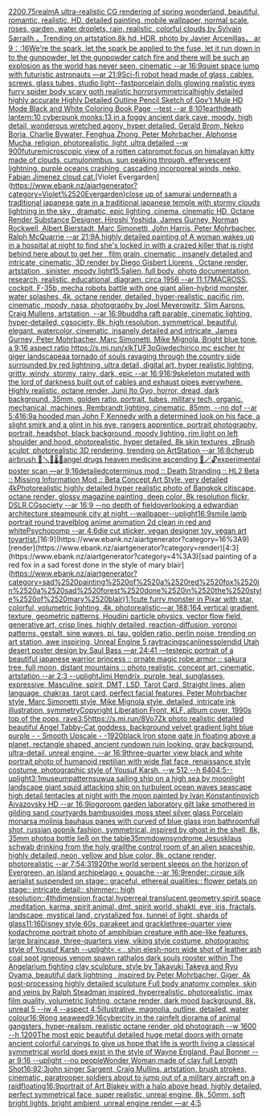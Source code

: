 [2200](https://www.ebank.nz/aiartgenerator?category=2200)[](https://www.ebank.nz/aiartgenerator?category=)[.75](https://www.ebank.nz/aiartgenerator?category=.75)[realm](https://www.ebank.nz/aiartgenerator?category=realm)[A ultra-realistic CG rendering of spring wonderland, beautiful, romantic, realistic, HD, detailed painting, mobile wallpaper, normal scale, roses, garden, water droplets, rain, realistic, colorful clouds,by Sylvain Sarrailh ，Trending on artstation.8k hd, HDR, photo by Javier Arcenillas， ar 9：:16](https://www.ebank.nz/aiartgenerator?category=A%2520ultra-realistic%2520CG%2520rendering%2520of%2520spring%2520wonderland%2C%2520beautiful%2C%2520romantic%2C%2520realistic%2C%2520HD%2C%2520detailed%2520painting%2C%2520mobile%2520wallpaper%2C%2520normal%2520scale%2C%2520roses%2C%2520garden%2C%2520water%2520droplets%2C%2520rain%2C%2520realistic%2C%2520colorful%2520clouds%2Cby%2520Sylvain%2520Sarrailh%2520%EF%BC%8CTrending%2520on%2520artstation.8k%2520hd%2C%2520HDR%2C%2520photo%2520by%2520Javier%2520Arcenillas%EF%BC%8C%2520ar%25209%EF%BC%9A%3A16)[We're the spark, let the spark be applied to the fuse, let it run down in to the gunpowder, let the gunpowder catch fire and there will be such an explosion as the world has never seen, cinematic --ar 16:9](https://www.ebank.nz/aiartgenerator?category=We%27re%2520the%2520spark%2C%2520let%2520the%2520spark%2520be%2520applied%2520to%2520the%2520fuse%2C%2520let%2520it%2520run%2520down%2520in%2520to%2520the%2520gunpowder%2C%2520let%2520the%2520gunpowder%2520catch%2520fire%2520and%2520there%2520will%2520be%2520such%2520an%2520explosion%2520as%2520the%2520world%2520has%2520never%2520seen%2C%2520cinematic%2520--ar%252016%3A9)[quiet space jump with futuristic astronauts —ar 21:9](https://www.ebank.nz/aiartgenerator?category=quiet%2520space%2520jump%2520with%2520futuristic%2520astronauts%2520%E2%80%94ar%252021%3A9)[Sci-fi robot head made of glass, cables, screws, glass tubes, studio light](https://www.ebank.nz/aiartgenerator?category=Sci-fi%2520robot%2520head%2520made%2520of%2520glass%2C%2520cables%2C%2520screws%2C%2520glass%2520tubes%2C%2520studio%2520light)[--fast](https://www.ebank.nz/aiartgenerator?category=--fast)[porcelain dolls glowing realistic eyes  furry spider body scary goth realistic horror](https://www.ebank.nz/aiartgenerator?category=porcelain%2520dolls%2520glowing%2520realistic%2520eyes%2520%2520furry%2520spider%2520body%2520scary%2520goth%2520realistic%2520horror)[symmetrical](https://www.ebank.nz/aiartgenerator?category=symmetrical)[highly detailed highly accurate Highly Detailed Outline Pencil Sketch of Gov’t Mule HD Mode Black and White Coloring Book Page  --test --ar 8:10](https://www.ebank.nz/aiartgenerator?category=highly%2520detailed%2520highly%2520accurate%2520Highly%2520Detailed%2520Outline%2520Pencil%2520Sketch%2520of%2520Gov%E2%80%99t%2520Mule%2520HD%2520Mode%2520Black%2520and%2520White%2520Coloring%2520Book%2520Page%2520%2520--test%2520--ar%25208%3A10)[1](https://www.ebank.nz/aiartgenerator?category=1)[earth](https://www.ebank.nz/aiartgenerator?category=earth)[death lantern:10 cyberpunk monks:13 in a foggy ancient dark cave, moody, high detail, wonderous wretched agony, hyper detailed, Gerald Brom, Nekro Borja, Charlie Bywater, Fenghua Zhong, Peter Mohrbacher, Alphonse Mucha, religion, photorealistic, light, ultra detailed --w 900](https://www.ebank.nz/aiartgenerator?category=death%2520lantern%3A10%2520cyberpunk%2520monks%3A13%2520in%2520a%2520foggy%2520ancient%2520dark%2520cave%2C%2520moody%2C%2520high%2520detail%2C%2520wonderous%2520wretched%2520agony%2C%2520hyper%2520detailed%2C%2520Gerald%2520Brom%2C%2520Nekro%2520Borja%2C%2520Charlie%2520Bywater%2C%2520Fenghua%2520Zhong%2C%2520Peter%2520Mohrbacher%2C%2520Alphonse%2520Mucha%2C%2520religion%2C%2520photorealistic%2C%2520light%2C%2520ultra%2520detailed%2520--w%2520900)[future](https://www.ebank.nz/aiartgenerator?category=future)[microscopic view of a rotten cat](https://www.ebank.nz/aiartgenerator?category=microscopic%2520view%2520of%2520a%2520rotten%2520cat)[prompt:focus on himalayan kitty made of clouds, cumulonimbus, sun peaking through, effervescent lightning, purple oceans crashing, cascading incorporeal winds, neko, Fabian Jimenez cloud cat.](https://www.ebank.nz/aiartgenerator?category=prompt%3Afocus%2520on%2520himalayan%2520kitty%2520made%2520of%2520clouds%2C%2520cumulonimbus%2C%2520sun%2520peaking%2520through%2C%2520effervescent%2520lightning%2C%2520purple%2520oceans%2520crashing%2C%2520cascading%2520incorporeal%2520winds%2C%2520neko%2C%2520Fabian%2520Jimenez%2520cloud%2520cat.)[Violet Evergarden](https://www.ebank.nz/aiartgenerator?category=Violet%2520Evergarden)[close up of samurai underneath a traditional japanese gate in a traditional japanese temple with stormy clouds lightning in the sky , dramatic, epic lighting ,cinema, cinematic HD, Octane Render Substance Designer. Hiroshi Yoshida, James Gurney, Norman Rockwell, Albert Bierstadt, Marc Simonetti, John Harris, Peter Mohrbacher, Ralph McQuarrie --ar 21:9](https://www.ebank.nz/aiartgenerator?category=close%2520up%2520of%2520samurai%2520underneath%2520a%2520traditional%2520japanese%2520gate%2520in%2520a%2520traditional%2520japanese%2520temple%2520with%2520stormy%2520clouds%2520lightning%2520in%2520the%2520sky%2520%2C%2520dramatic%2C%2520epic%2520lighting%2520%2Ccinema%2C%2520cinematic%2520HD%2C%2520Octane%2520Render%2520Substance%2520Designer.%2520Hiroshi%2520Yoshida%2C%2520James%2520Gurney%2C%2520Norman%2520Rockwell%2C%2520Albert%2520Bierstadt%2C%2520Marc%2520Simonetti%2C%2520John%2520Harris%2C%2520Peter%2520Mohrbacher%2C%2520Ralph%2520McQuarrie%2520--ar%252021%3A9)[A highly detailed painting of A woman wakes up in a hospital at night to find she's locked in with a crazed killer that is right behind here about to get her , film grain, cinematic , insanely detailed and intricate, cinematic, 3D render by Diego Gisbert Llorens , Octane render, artstation , sinister, moody light](https://www.ebank.nz/aiartgenerator?category=A%2520highly%2520detailed%2520painting%2520of%2520A%2520woman%2520wakes%2520up%2520in%2520a%2520hospital%2520at%2520night%2520to%2520find%2520she%27s%2520locked%2520in%2520with%2520a%2520crazed%2520killer%2520that%2520is%2520right%2520behind%2520here%2520about%2520to%2520get%2520her%2520%2C%2520film%2520grain%2C%2520cinematic%2520%2C%2520insanely%2520detailed%2520and%2520intricate%2C%2520cinematic%2C%25203D%2520render%2520by%2520Diego%2520Gisbert%2520Llorens%2520%2C%2520Octane%2520render%2C%2520artstation%2520%2C%2520sinister%2C%2520moody%2520light)[15:5](https://www.ebank.nz/aiartgenerator?category=15%3A5)[alien, full body, photo documentation, research, realistic, educational, diagram, circa 1956 --ar 11:17](https://www.ebank.nz/aiartgenerator?category=alien%2C%2520full%2520body%2C%2520photo%2520documentation%2C%2520research%2C%2520realistic%2C%2520educational%2C%2520diagram%2C%2520circa%25201956%2520--ar%252011%3A17)[MACROSS, cockpit, F-35b, mecha robots battle with one giant alien-hybrid monster, water splashes, 4k, octane render, detailed, hyper-realistic, pacific rim, cinematic, moody, nasa, photography by Joel Meyerowitz, Slim Aarons, Craig Mullens, artstation, --ar 16:9](https://www.ebank.nz/aiartgenerator?category=MACROSS%2C%2520cockpit%2C%2520F-35b%2C%2520mecha%2520robots%2520battle%2520with%2520one%2520giant%2520alien-hybrid%2520monster%2C%2520water%2520splashes%2C%25204k%2C%2520octane%2520render%2C%2520detailed%2C%2520hyper-realistic%2C%2520pacific%2520rim%2C%2520cinematic%2C%2520moody%2C%2520nasa%2C%2520photography%2520by%2520Joel%2520Meyerowitz%2C%2520Slim%2520Aarons%2C%2520Craig%2520Mullens%2C%2520artstation%2C%2520--ar%252016%3A9)[buddha raft parable, cinematic lighting, hyper-detailed, cgsociety, 8k, high resolution, symmetrical, beautiful, elegant, watercolor, cinematic, insanely detailed and intricate, James Gurney, Peter Mohrbacher, Marc Simonetti, Mike Mignola, Bright blue tone, a 9:16 aspect ratio <https://s.mj.run/xlkTUF3oGiw>](https://www.ebank.nz/aiartgenerator?category=buddha%2520raft%2520parable%2C%2520cinematic%2520lighting%2C%2520hyper-detailed%2C%2520cgsociety%2C%25208k%2C%2520high%2520resolution%2C%2520symmetrical%2C%2520beautiful%2C%2520elegant%2C%2520watercolor%2C%2520cinematic%2C%2520insanely%2520detailed%2520and%2520intricate%2C%2520James%2520Gurney%2C%2520Peter%2520Mohrbacher%2C%2520Marc%2520Simonetti%2C%2520Mike%2520Mignola%2C%2520Bright%2520blue%2520tone%2C%2520a%25209%3A16%2520aspect%2520ratio%2520%3Chttps%3A//s.mj.run/xlkTUF3oGiw%3E)[dechirico mc escher hr giger  landscape](https://www.ebank.nz/aiartgenerator?category=dechirico%2520mc%2520escher%2520hr%2520giger%2520%2520landscape)[a](https://www.ebank.nz/aiartgenerator?category=a)[a tornado of souls ravaging through the country side surrounded by red lightning, ultra detail, digital art, hyper realistic lighting, gritty, windy, stormy, rainy, dark, epic --ar 16:9](https://www.ebank.nz/aiartgenerator?category=a%2520tornado%2520of%2520souls%2520ravaging%2520through%2520the%2520country%2520side%2520surrounded%2520by%2520red%2520lightning%2C%2520ultra%2520detail%2C%2520digital%2520art%2C%2520hyper%2520realistic%2520lighting%2C%2520gritty%2C%2520windy%2C%2520stormy%2C%2520rainy%2C%2520dark%2C%2520epic%2520--ar%252016%3A9)[16:9](https://www.ebank.nz/aiartgenerator?category=16%3A9)[skeleton mutated with the lord of darkness built out of cables and exhaust pipes everywhere. Highly realistic, octane render, Junji Ito Gyo, horror, dread, dark background, 35mm, golden ratio, portrait, tubes, military tech, organic, mechanical, machines, Rembrandt lighting, cinematic, 85mm, --no dof --ar 5:4](https://www.ebank.nz/aiartgenerator?category=skeleton%2520mutated%2520with%2520the%2520lord%2520of%2520darkness%2520built%2520out%2520of%2520cables%2520and%2520exhaust%2520pipes%2520everywhere.%2520Highly%2520realistic%2C%2520octane%2520render%2C%2520Junji%2520Ito%2520Gyo%2C%2520horror%2C%2520dread%2C%2520dark%2520background%2C%252035mm%2C%2520golden%2520ratio%2C%2520portrait%2C%2520tubes%2C%2520military%2520tech%2C%2520organic%2C%2520mechanical%2C%2520machines%2C%2520Rembrandt%2520lighting%2C%2520cinematic%2C%252085mm%2C%2520--no%2520dof%2520--ar%25205%3A4)[16:9](https://www.ebank.nz/aiartgenerator?category=16%3A9)[a hooded man John F Kennedy with a determined look on his face, a slight smirk and a glint in his eye, rangers apprentice, portrait photography, portrait, headshot, black background, moody lighting, rim light on left shoulder and hood, photorealistic, hyper detailed, 8k skin textures, zBrush sculpt, photorealistic 3D rendering, trending on ArtStation --ar 16:8](https://www.ebank.nz/aiartgenerator?category=a%2520hooded%2520man%2520John%2520F%2520Kennedy%2520with%2520a%2520determined%2520look%2520on%2520his%2520face%2C%2520a%2520slight%2520smirk%2520and%2520a%2520glint%2520in%2520his%2520eye%2C%2520rangers%2520apprentice%2C%2520portrait%2520photography%2C%2520portrait%2C%2520headshot%2C%2520black%2520background%2C%2520moody%2520lighting%2C%2520rim%2520light%2520on%2520left%2520shoulder%2520and%2520hood%2C%2520photorealistic%2C%2520hyper%2520detailed%2C%25208k%2520skin%2520textures%2C%2520zBrush%2520sculpt%2C%2520photorealistic%25203D%2520rendering%2C%2520trending%2520on%2520ArtStation%2520--ar%252016%3A8)[cherub airbrush 🧯🪛🩻🌡💊angel drugs heaven medicine ascending 🎐🪄🔓experimental poster scan —ar 9:16](https://www.ebank.nz/aiartgenerator?category=cherub%2520airbrush%2520%F0%9F%A7%AF%F0%9F%AA%9B%F0%9F%A9%BB%F0%9F%8C%A1%F0%9F%92%8Aangel%2520drugs%2520heaven%2520medicine%2520ascending%2520%F0%9F%8E%90%F0%9F%AA%84%F0%9F%94%93experimental%2520poster%2520scan%2520%E2%80%94ar%25209%3A16)[detailed](https://www.ebank.nz/aiartgenerator?category=detailed)[coterminus mod :: Death Stranding :: HL2 Beta :: Missing Information Mod :: Beta Concept Art Style, very detailed 4k](https://www.ebank.nz/aiartgenerator?category=coterminus%2520mod%2520%3A%3A%2520Death%2520Stranding%2520%3A%3A%2520HL2%2520Beta%2520%3A%3A%2520Missing%2520Information%2520Mod%2520%3A%3A%2520Beta%2520Concept%2520Art%2520Style%2C%2520very%2520detailed%25204k)[Photorealistic highly detailed hyper realistic photo of Bangkok citiscape, octane render, glossy magazine painting, deep color, 8k resolution,flickr, DSLR,CGsociety  --ar 16:9 --no depth of field](https://www.ebank.nz/aiartgenerator?category=Photorealistic%2520highly%2520detailed%2520hyper%2520realistic%2520photo%2520of%2520Bangkok%2520citiscape%2C%2520octane%2520render%2C%2520glossy%2520magazine%2520painting%2C%2520deep%2520color%2C%25208k%2520resolution%2Cflickr%2C%2520DSLR%2CCGsociety%2520%2520--ar%252016%3A9%2520--no%2520depth%2520of%2520field)[overlooking a edwardian architecture steampunk city at night --wallpaper](https://www.ebank.nz/aiartgenerator?category=overlooking%2520a%2520edwardian%2520architecture%2520steampunk%2520city%2520at%2520night%2520--wallpaper)[--uplight](https://www.ebank.nz/aiartgenerator?category=--uplight)[16:9](https://www.ebank.nz/aiartgenerator?category=16%3A9)[smile lamb portrait round travelblog anime animation 2d clean in red and white](https://www.ebank.nz/aiartgenerator?category=smile%2520lamb%2520portrait%2520round%2520travelblog%2520anime%2520animation%25202d%2520clean%2520in%2520red%2520and%2520white)[Psychopomp --ar 4:6](https://www.ebank.nz/aiartgenerator?category=Psychopomp%2520--ar%25204%3A6)[die cut sticker, vegan designer toy, vegan art toy](https://www.ebank.nz/aiartgenerator?category=die%2520cut%2520sticker%2C%2520vegan%2520designer%2520toy%2C%2520vegan%2520art%2520toy)[artist.](https://www.ebank.nz/aiartgenerator?category=artist.)[16:9](https://www.ebank.nz/aiartgenerator?category=16%3A9)[render](https://www.ebank.nz/aiartgenerator?category=render)[4:3](https://www.ebank.nz/aiartgenerator?category=4%3A3)[sad painting of a red fox in a sad forest done in the style of mary blair](https://www.ebank.nz/aiartgenerator?category=sad%2520painting%2520of%2520a%2520red%2520fox%2520in%2520a%2520sad%2520forest%2520done%2520in%2520the%2520style%2520of%2520mary%2520blair)[1:1](https://www.ebank.nz/aiartgenerator?category=1%3A1)[cute furry monster in Pixar with star, colorful, volumetric lighting, 4k, photorealistic](https://www.ebank.nz/aiartgenerator?category=cute%2520furry%2520monster%2520in%2520Pixar%2520with%2520star%2C%2520colorful%2C%2520volumetric%2520lighting%2C%25204k%2C%2520photorealistic)[—ar 188:164 vertical gradient, texture, geometric patterns, Houdini particle physics, vector flow field, generative art, crisp lines, highly detailed, reaction-diffusion, voronoi patterns, gestalt, sine waves, pi, tau, golden ratio, perlin noise, trending on art station, awe inspiring, Unreal Engine 5 raytracing](https://www.ebank.nz/aiartgenerator?category=%E2%80%94ar%2520188%3A164%2520vertical%2520gradient%2C%2520texture%2C%2520geometric%2520patterns%2C%2520Houdini%2520particle%2520physics%2C%2520vector%2520flow%2520field%2C%2520generative%2520art%2C%2520crisp%2520lines%2C%2520highly%2520detailed%2C%2520reaction-diffusion%2C%2520voronoi%2520patterns%2C%2520gestalt%2C%2520sine%2520waves%2C%2520pi%2C%2520tau%2C%2520golden%2520ratio%2C%2520perlin%2520noise%2C%2520trending%2520on%2520art%2520station%2C%2520awe%2520inspiring%2C%2520Unreal%2520Engine%25205%2520raytracing)[scanlines](https://www.ebank.nz/aiartgenerator?category=scanlines)[splendid Utah desert poster design by Saul Bass —ar 24:41 —test](https://www.ebank.nz/aiartgenerator?category=splendid%2520Utah%2520desert%2520poster%2520design%2520by%2520Saul%2520Bass%2520%E2%80%94ar%252024%3A41%2520%E2%80%94test)[epic portrait of a beautiful japanese warrior princess :: ornate magic robe armor :: sakura tree, full moon, distant mountains :: photo realistic, concept art, cinematic, artstation  --ar 2:3 --uplight](https://www.ebank.nz/aiartgenerator?category=epic%2520portrait%2520of%2520a%2520beautiful%2520japanese%2520warrior%2520princess%2520%3A%3A%2520ornate%2520magic%2520robe%2520armor%2520%3A%3A%2520sakura%2520tree%2C%2520full%2520moon%2C%2520distant%2520mountains%2520%3A%3A%2520photo%2520realistic%2C%2520concept%2520art%2C%2520cinematic%2C%2520artstation%2520%2520--ar%25202%3A3%2520--uplight)[Jimi Hendrix, purple, teal, sunglasses, expressive, Masculine, spirit, DMT, LSD, Tarot Card, Straight lines, alien language, chakras, tarot card, perfect facial features, Peter Mohrbacher style, Marc Simonetti style, Mike Mignola style, detailed, intricate ink illustration, symmetry](https://www.ebank.nz/aiartgenerator?category=Jimi%2520Hendrix%2C%2520purple%2C%2520teal%2C%2520sunglasses%2C%2520expressive%2C%2520Masculine%2C%2520spirit%2C%2520DMT%2C%2520LSD%2C%2520Tarot%2520Card%2C%2520Straight%2520lines%2C%2520alien%2520language%2C%2520chakras%2C%2520tarot%2520card%2C%2520perfect%2520facial%2520features%2C%2520Peter%2520Mohrbacher%2520style%2C%2520Marc%2520Simonetti%2520style%2C%2520Mike%2520Mignola%2520style%2C%2520detailed%2C%2520intricate%2520ink%2520illustration%2C%2520symmetry)[Copyright Liberation Front, KLF, album cover, 1990s top of the pops, rave](https://www.ebank.nz/aiartgenerator?category=Copyright%2520Liberation%2520Front%2C%2520KLF%2C%2520album%2520cover%2C%25201990s%2520top%2520of%2520the%2520pops%2C%2520rave)[3:5](https://www.ebank.nz/aiartgenerator?category=3%3A5)[https://s.mj.run/8Vo7Zk  photo realistic detailed beautiful Angel Tabby-Cat goddess, background velvet gradient light blue purple - - Smooth Upscale - -](https://www.ebank.nz/aiartgenerator?category=https%3A//s.mj.run/8Vo7Zk%2520%2520photo%2520realistic%2520detailed%2520beautiful%2520Angel%2520Tabby-Cat%2520goddess%2C%2520background%2520velvet%2520gradient%2520light%2520blue%2520purple%2520-%2520-%2520Smooth%2520Upscale%2520-%2520-)[1920](https://www.ebank.nz/aiartgenerator?category=1920)[black Iron stone gate in floating above a planet, rectangle shaped, ancient rundown ruin looking, gray background, ultra-detail, unreal engine, --ar 16:9](https://www.ebank.nz/aiartgenerator?category=black%2520Iron%2520stone%2520gate%2520in%2520floating%2520above%2520a%2520planet%2C%2520rectangle%2520shaped%2C%2520ancient%2520rundown%2520ruin%2520looking%2C%2520gray%2520background%2C%2520ultra-detail%2C%2520unreal%2520engine%2C%2520--ar%252016%3A9)[three-quarter view black and white portrait photo of humanoid reptilian with wide flat face, renaissance style costume, photographic style of Yousuf Karsh, --w 512 --h 640](https://www.ebank.nz/aiartgenerator?category=three-quarter%2520view%2520black%2520and%2520white%2520portrait%2520photo%2520of%2520humanoid%2520reptilian%2520with%2520wide%2520flat%2520face%2C%2520renaissance%2520style%2520costume%2C%2520photographic%2520style%2520of%2520Yousuf%2520Karsh%2C%2520--w%2520512%2520--h%2520640)[4:5](https://www.ebank.nz/aiartgenerator?category=4%3A5)[--uplight](https://www.ebank.nz/aiartgenerator?category=--uplight)[3:1](https://www.ebank.nz/aiartgenerator?category=3%3A1)[](https://www.ebank.nz/aiartgenerator?category=)[museum](https://www.ebank.nz/aiartgenerator?category=museum)[patterns](https://www.ebank.nz/aiartgenerator?category=patterns)[uwu](https://www.ebank.nz/aiartgenerator?category=uwu)[a sailing ship on a high sea by moonlight landscape giant squid attacking ship on turbulent ocean waves seascape high detail tentacles at night with the moon painted by Ivan Konstantinovich Aivazovsky HD  --ar 16:9](https://www.ebank.nz/aiartgenerator?category=a%2520sailing%2520ship%2520on%2520a%2520high%2520sea%2520by%2520moonlight%2520landscape%2520giant%2520squid%2520attacking%2520ship%2520on%2520turbulent%2520ocean%2520waves%2520seascape%2520high%2520detail%2520tentacles%2520at%2520night%2520with%2520the%2520moon%2520painted%2520by%2520Ivan%2520Konstantinovich%2520Aivazovsky%2520HD%2520%2520--ar%252016%3A9)[logo](https://www.ebank.nz/aiartgenerator?category=logo)[room garden laboratory  gilt lake  smothered in gilding sand courtyards bambusoides moss steel silver glass  Porcelain monarsa molinia bauhaus panes with curved of blue glass iron bathroom](https://www.ebank.nz/aiartgenerator?category=room%2520garden%2520laboratory%2520%2520gilt%2520lake%2520%2520smothered%2520in%2520gilding%2520sand%2520courtyards%2520bambusoides%2520moss%2520steel%2520silver%2520glass%2520%2520Porcelain%2520monarsa%2520molinia%2520bauhaus%2520panes%2520with%2520curved%2520of%2520blue%2520glass%2520iron%2520bathroom)[full shot, russian gopnik fashion, symmetrical, inspired by ghost in the shell, 8k, 35mm photo](https://www.ebank.nz/aiartgenerator?category=full%2520shot%2C%2520russian%2520gopnik%2520fashion%2C%2520symmetrical%2C%2520inspired%2520by%2520ghost%2520in%2520the%2520shell%2C%25208k%2C%252035mm%2520photo)[a bottle ließ on the table](https://www.ebank.nz/aiartgenerator?category=a%2520bottle%2520lie%C3%9F%2520on%2520the%2520table)[35mm](https://www.ebank.nz/aiartgenerator?category=35mm)[downsyndrome Jesus](https://www.ebank.nz/aiartgenerator?category=downsyndrome%2520Jesus)[klaus schwab drinking from the holy grail](https://www.ebank.nz/aiartgenerator?category=klaus%2520schwab%2520drinking%2520from%2520the%2520holy%2520grail)[the control room of an alien spaceship, highly detailed, neon,  yellow and blue color, 8k, octane render, photorealistic --ar 7:5](https://www.ebank.nz/aiartgenerator?category=the%2520control%2520room%2520of%2520an%2520alien%2520spaceship%2C%2520highly%2520detailed%2C%2520neon%2C%2520%2520yellow%2520and%2520blue%2520color%2C%25208k%2C%2520octane%2520render%2C%2520photorealistic%2520--ar%25207%3A5)[4:3](https://www.ebank.nz/aiartgenerator?category=4%3A3)[1920](https://www.ebank.nz/aiartgenerator?category=1920)[the world serpent sleeps on the horizon of Evergreen, an island archipelago + gouache --ar 16:9](https://www.ebank.nz/aiartgenerator?category=the%2520world%2520serpent%2520sleeps%2520on%2520the%2520horizon%2520of%2520Evergreen%2C%2520an%2520island%2520archipelago%2520%2B%2520gouache%2520--ar%252016%3A9)[render::](https://www.ebank.nz/aiartgenerator?category=render%3A%3A)[cirque silk aerialist suspended on stage:: graceful, ethereal qualities:: flower petals on stage:: intricate detail:: shimmer:: high resolution::](https://www.ebank.nz/aiartgenerator?category=cirque%2520silk%2520aerialist%2520suspended%2520on%2520stage%3A%3A%2520graceful%2C%2520ethereal%2520qualities%3A%3A%2520flower%2520petals%2520on%2520stage%3A%3A%2520intricate%2520detail%3A%3A%2520shimmer%3A%3A%2520high%2520resolution%3A%3A)[4thdimension,fractal,hyperreal,translucent,geometry,spirit,space,meditation, karma, spirit animal, dmt, spirit world, shakti, eye, iris, fractals, landscape, mystical land, crystalized fox, tunnel of light, shards of glass](https://www.ebank.nz/aiartgenerator?category=4thdimension%2Cfractal%2Chyperreal%2Ctranslucent%2Cgeometry%2Cspirit%2Cspace%2Cmeditation%2C%2520karma%2C%2520spirit%2520animal%2C%2520dmt%2C%2520spirit%2520world%2C%2520shakti%2C%2520eye%2C%2520iris%2C%2520fractals%2C%2520landscape%2C%2520mystical%2520land%2C%2520crystalized%2520fox%2C%2520tunnel%2520of%2520light%2C%2520shards%2520of%2520glass)[11:16](https://www.ebank.nz/aiartgenerator?category=11%3A16)[Disney style 60s, parakeet and grackle](https://www.ebank.nz/aiartgenerator?category=Disney%2520style%252060s%2C%2520parakeet%2520and%2520grackle)[three-quarter view kodachrome portrait photo of amphibian creature with ape-like features, large braincase, three-quarters view, viking style costume, photographic style of Yousuf Karsh --uplight](https://www.ebank.nz/aiartgenerator?category=three-quarter%2520view%2520kodachrome%2520portrait%2520photo%2520of%2520amphibian%2520creature%2520with%2520ape-like%2520features%2C%2520large%2520braincase%2C%2520three-quarters%2520view%2C%2520viking%2520style%2520costume%2C%2520photographic%2520style%2520of%2520Yousuf%2520Karsh%2520--uplight)[< < , shin elesh-norn wide shot of leather ash coal soot igneous venom spawn rathalos dark souls rooster within The Angelarium fighting clay sculpture, style by Takayuki Takeya and Ryu Oyama, beautiful dark lightning , inspired by Peter Mohrbacher, Giger, 4k post-processing highly detailed sculpture Full body anatomy complex, skin and veins by Ralph Steadman inspired, hyperrealistic, photorealistic, imax film quality, volumetric lighting, octane render, dark mood background, 8k, unreal 5 --iw 4 --aspect 4:5](https://www.ebank.nz/aiartgenerator?category=%3C%2520%3C%2520%2C%2520shin%2520elesh-norn%2520wide%2520shot%2520of%2520leather%2520ash%2520coal%2520soot%2520igneous%2520venom%2520spawn%2520rathalos%2520dark%2520souls%2520rooster%2520within%2520The%2520Angelarium%2520fighting%2520clay%2520sculpture%2C%2520style%2520by%2520Takayuki%2520Takeya%2520and%2520Ryu%2520Oyama%2C%2520beautiful%2520dark%2520lightning%2520%2C%2520inspired%2520by%2520Peter%2520Mohrbacher%2C%2520Giger%2C%25204k%2520post-processing%2520highly%2520detailed%2520sculpture%2520Full%2520body%2520anatomy%2520complex%2C%2520skin%2520and%2520veins%2520by%2520Ralph%2520Steadman%2520inspired%2C%2520hyperrealistic%2C%2520photorealistic%2C%2520imax%2520film%2520quality%2C%2520volumetric%2520lighting%2C%2520octane%2520render%2C%2520dark%2520mood%2520background%2C%25208k%2C%2520unreal%25205%2520--iw%25204%2520--aspect%25204%3A5)[illustrative, magnolia, outline, detailed, water colour](https://www.ebank.nz/aiartgenerator?category=illustrative%2C%2520magnolia%2C%2520outline%2C%2520detailed%2C%2520water%2520colour)[16:9](https://www.ebank.nz/aiartgenerator?category=16%3A9)[long seaweed](https://www.ebank.nz/aiartgenerator?category=long%2520seaweed)[9:16](https://www.ebank.nz/aiartgenerator?category=9%3A16)[cybercity in the rain](https://www.ebank.nz/aiartgenerator?category=cybercity%2520in%2520the%2520rain)[felt diorama of animal gangsters, hyper-realism, realistic octane render, old photograph --w 1600 --h 1200](https://www.ebank.nz/aiartgenerator?category=felt%2520diorama%2520of%2520animal%2520gangsters%2C%2520hyper-realism%2C%2520realistic%2520octane%2520render%2C%2520old%2520photograph%2520--w%25201600%2520--h%25201200)[The most epic beautiful detailed huge metal doors with ornate ancient colorful carvings to give us hope that life is worth living a classical symmetrical world does exist in the style of Wayne England, Paul Bonner --ar 9:16 --uplight --no people](https://www.ebank.nz/aiartgenerator?category=The%2520most%2520epic%2520beautiful%2520detailed%2520huge%2520metal%2520doors%2520with%2520ornate%2520ancient%2520colorful%2520carvings%2520to%2520give%2520us%2520hope%2520that%2520life%2520is%2520worth%2520living%2520a%2520classical%2520symmetrical%2520world%2520does%2520exist%2520in%2520the%2520style%2520of%2520Wayne%2520England%2C%2520Paul%2520Bonner%2520--ar%25209%3A16%2520--uplight%2520--no%2520people)[Wonder Woman,made of clay,full Length Shot](https://www.ebank.nz/aiartgenerator?category=Wonder%2520Woman%2Cmade%2520of%2520clay%2Cfull%2520Length%2520Shot)[16:9](https://www.ebank.nz/aiartgenerator?category=16%3A9)[2:3](https://www.ebank.nz/aiartgenerator?category=2%3A3)[john singer Sargent, Craig Mullins, artstation, brush strokes, cinematic, paratrooper soldiers about to jump out of a military aircraft on a raid](https://www.ebank.nz/aiartgenerator?category=john%2520singer%2520Sargent%2C%2520Craig%2520Mullins%2C%2520artstation%2C%2520brush%2520strokes%2C%2520cinematic%2C%2520paratrooper%2520soldiers%2520about%2520to%2520jump%2520out%2520of%2520a%2520military%2520aircraft%2520on%2520a%2520raid)[floating](https://www.ebank.nz/aiartgenerator?category=floating)[16:9](https://www.ebank.nz/aiartgenerator?category=16%3A9)[portrait of Art Blakey with a halo above head, highly detailed, perfect symmetrical face, super realistic, unreal engine, 8k, 50mm, soft bright lights, bright ambient, unreal engine render —ar 4:5](https://www.ebank.nz/aiartgenerator?category=portrait%2520of%2520Art%2520Blakey%2520with%2520a%2520halo%2520above%2520head%2C%2520highly%2520detailed%2C%2520perfect%2520symmetrical%2520face%2C%2520super%2520realistic%2C%2520unreal%2520engine%2C%25208k%2C%252050mm%2C%2520soft%2520bright%2520lights%2C%2520bright%2520ambient%2C%2520unreal%2520engine%2520render%2520%E2%80%94ar%25204%3A5)